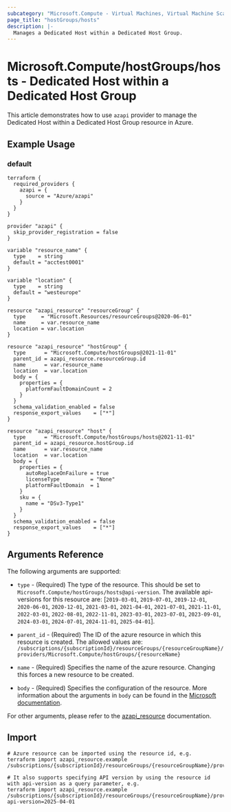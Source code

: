 ```yaml
---
subcategory: "Microsoft.Compute - Virtual Machines, Virtual Machine Scale Sets"
page_title: "hostGroups/hosts"
description: |-
  Manages a Dedicated Host within a Dedicated Host Group.
---
```


# Microsoft.Compute/hostGroups/hosts - Dedicated Host within a Dedicated Host Group

This article demonstrates how to use `azapi` provider to manage the Dedicated Host within a Dedicated Host Group resource in Azure.

## Example Usage

### default

```hcl
terraform {
  required_providers {
    azapi = {
      source = "Azure/azapi"
    }
  }
}

provider "azapi" {
  skip_provider_registration = false
}

variable "resource_name" {
  type    = string
  default = "acctest0001"
}

variable "location" {
  type    = string
  default = "westeurope"
}

resource "azapi_resource" "resourceGroup" {
  type     = "Microsoft.Resources/resourceGroups@2020-06-01"
  name     = var.resource_name
  location = var.location
}

resource "azapi_resource" "hostGroup" {
  type      = "Microsoft.Compute/hostGroups@2021-11-01"
  parent_id = azapi_resource.resourceGroup.id
  name      = var.resource_name
  location  = var.location
  body = {
    properties = {
      platformFaultDomainCount = 2
    }
  }
  schema_validation_enabled = false
  response_export_values    = ["*"]
}

resource "azapi_resource" "host" {
  type      = "Microsoft.Compute/hostGroups/hosts@2021-11-01"
  parent_id = azapi_resource.hostGroup.id
  name      = var.resource_name
  location  = var.location
  body = {
    properties = {
      autoReplaceOnFailure = true
      licenseType          = "None"
      platformFaultDomain  = 1
    }
    sku = {
      name = "DSv3-Type1"
    }
  }
  schema_validation_enabled = false
  response_export_values    = ["*"]
}

```



## Arguments Reference

The following arguments are supported:

* `type` - (Required) The type of the resource. This should be set to `Microsoft.Compute/hostGroups/hosts@api-version`. The available api-versions for this resource are: [`2019-03-01`, `2019-07-01`, `2019-12-01`, `2020-06-01`, `2020-12-01`, `2021-03-01`, `2021-04-01`, `2021-07-01`, `2021-11-01`, `2022-03-01`, `2022-08-01`, `2022-11-01`, `2023-03-01`, `2023-07-01`, `2023-09-01`, `2024-03-01`, `2024-07-01`, `2024-11-01`, `2025-04-01`].

* `parent_id` - (Required) The ID of the azure resource in which this resource is created. The allowed values are:  
  `/subscriptions/{subscriptionId}/resourceGroups/{resourceGroupName}/providers/Microsoft.Compute/hostGroups/{resourceName}`

* `name` - (Required) Specifies the name of the azure resource. Changing this forces a new resource to be created.

* `body` - (Required) Specifies the configuration of the resource. More information about the arguments in `body` can be found in the [Microsoft documentation](https://learn.microsoft.com/en-us/azure/templates/Microsoft.Compute/hostGroups/hosts?pivots=deployment-language-terraform).

For other arguments, please refer to the [azapi_resource](https://registry.terraform.io/providers/Azure/azapi/latest/docs/resources/resource) documentation.

## Import

 ```shell
 # Azure resource can be imported using the resource id, e.g.
 terraform import azapi_resource.example /subscriptions/{subscriptionId}/resourceGroups/{resourceGroupName}/providers/Microsoft.Compute/hostGroups/{resourceName}/hosts/{resourceName}
 
 # It also supports specifying API version by using the resource id with api-version as a query parameter, e.g.
 terraform import azapi_resource.example /subscriptions/{subscriptionId}/resourceGroups/{resourceGroupName}/providers/Microsoft.Compute/hostGroups/{resourceName}/hosts/{resourceName}?api-version=2025-04-01
 ```

